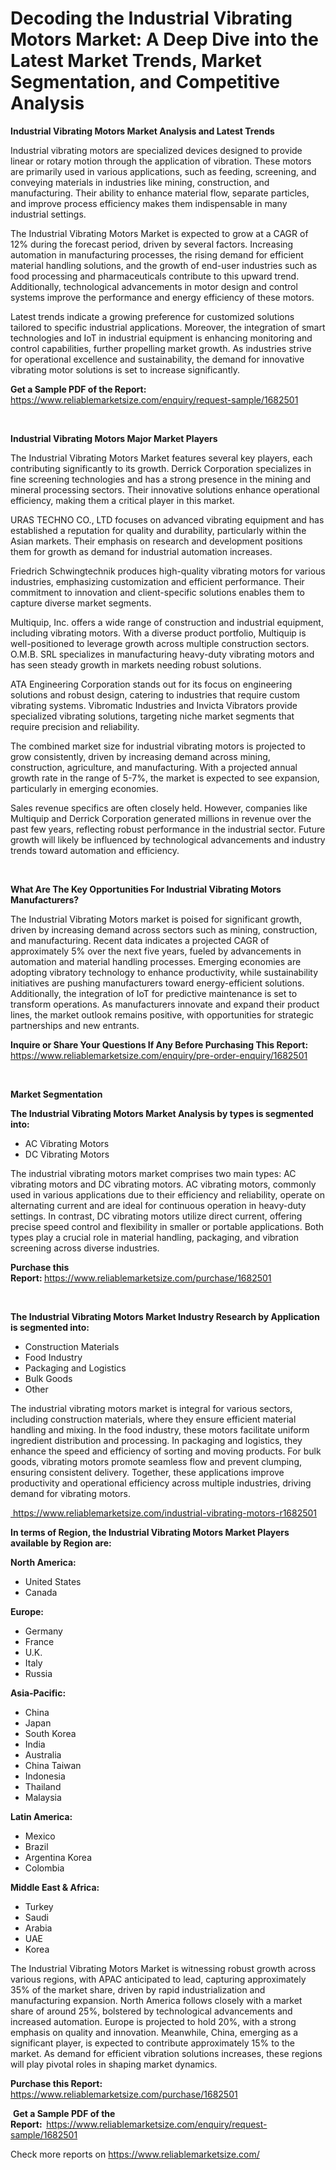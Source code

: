 <p><h1>Decoding the Industrial Vibrating Motors Market: A Deep Dive into the Latest Market Trends, Market Segmentation, and Competitive Analysis</h1></p><p><strong>Industrial Vibrating Motors Market Analysis and Latest Trends</strong></p>
<p><p>Industrial vibrating motors are specialized devices designed to provide linear or rotary motion through the application of vibration. These motors are primarily used in various applications, such as feeding, screening, and conveying materials in industries like mining, construction, and manufacturing. Their ability to enhance material flow, separate particles, and improve process efficiency makes them indispensable in many industrial settings.</p><p>The Industrial Vibrating Motors Market is expected to grow at a CAGR of 12% during the forecast period, driven by several factors. Increasing automation in manufacturing processes, the rising demand for efficient material handling solutions, and the growth of end-user industries such as food processing and pharmaceuticals contribute to this upward trend. Additionally, technological advancements in motor design and control systems improve the performance and energy efficiency of these motors.</p><p>Latest trends indicate a growing preference for customized solutions tailored to specific industrial applications. Moreover, the integration of smart technologies and IoT in industrial equipment is enhancing monitoring and control capabilities, further propelling market growth. As industries strive for operational excellence and sustainability, the demand for innovative vibrating motor solutions is set to increase significantly.</p></p>
<p><strong>Get a Sample PDF of the Report:&nbsp;</strong> <a href="https://www.reliablemarketsize.com/enquiry/request-sample/1682501?utm_campaign=2948&utm_medium=2&utm_source=Github&utm_content=ia&utm_term=26032025&utm_id=industrial-vibrating-motors">https://www.reliablemarketsize.com/enquiry/request-sample/1682501</a></p>
<p>&nbsp;</p>
<p><strong>Industrial Vibrating Motors Major Market Players</strong></p>
<p><p>The Industrial Vibrating Motors Market features several key players, each contributing significantly to its growth. Derrick Corporation specializes in fine screening technologies and has a strong presence in the mining and mineral processing sectors. Their innovative solutions enhance operational efficiency, making them a critical player in this market.</p><p>URAS TECHNO CO., LTD focuses on advanced vibrating equipment and has established a reputation for quality and durability, particularly within the Asian markets. Their emphasis on research and development positions them for growth as demand for industrial automation increases.</p><p>Friedrich Schwingtechnik produces high-quality vibrating motors for various industries, emphasizing customization and efficient performance. Their commitment to innovation and client-specific solutions enables them to capture diverse market segments.</p><p>Multiquip, Inc. offers a wide range of construction and industrial equipment, including vibrating motors. With a diverse product portfolio, Multiquip is well-positioned to leverage growth across multiple construction sectors. O.M.B. SRL specializes in manufacturing heavy-duty vibrating motors and has seen steady growth in markets needing robust solutions.</p><p>ATA Engineering Corporation stands out for its focus on engineering solutions and robust design, catering to industries that require custom vibrating systems. Vibromatic Industries and Invicta Vibrators provide specialized vibrating solutions, targeting niche market segments that require precision and reliability.</p><p>The combined market size for industrial vibrating motors is projected to grow consistently, driven by increasing demand across mining, construction, agriculture, and manufacturing. With a projected annual growth rate in the range of 5-7%, the market is expected to see expansion, particularly in emerging economies.</p><p>Sales revenue specifics are often closely held. However, companies like Multiquip and Derrick Corporation generated millions in revenue over the past few years, reflecting robust performance in the industrial sector. Future growth will likely be influenced by technological advancements and industry trends toward automation and efficiency.</p></p>
<p>&nbsp;</p>
<p><strong>What Are The Key Opportunities For Industrial Vibrating Motors Manufacturers?</strong></p>
<p><p>The Industrial Vibrating Motors market is poised for significant growth, driven by increasing demand across sectors such as mining, construction, and manufacturing. Recent data indicates a projected CAGR of approximately 5% over the next five years, fueled by advancements in automation and material handling processes. Emerging economies are adopting vibratory technology to enhance productivity, while sustainability initiatives are pushing manufacturers toward energy-efficient solutions. Additionally, the integration of IoT for predictive maintenance is set to transform operations. As manufacturers innovate and expand their product lines, the market outlook remains positive, with opportunities for strategic partnerships and new entrants.</p></p>
<p><strong>Inquire or Share Your Questions If Any Before Purchasing This Report:</strong> <a href="https://www.reliablemarketsize.com/enquiry/pre-order-enquiry/1682501?utm_campaign=2948&utm_medium=2&utm_source=Github&utm_content=ia&utm_term=26032025&utm_id=industrial-vibrating-motors">https://www.reliablemarketsize.com/enquiry/pre-order-enquiry/1682501</a></p>
<p>&nbsp;</p>
<p><strong>Market Segmentation</strong></p>
<p><strong>The Industrial Vibrating Motors Market Analysis by types is segmented into:</strong></p>
<p><ul><li>AC Vibrating Motors</li><li>DC Vibrating Motors</li></ul></p>
<p><p>The industrial vibrating motors market comprises two main types: AC vibrating motors and DC vibrating motors. AC vibrating motors, commonly used in various applications due to their efficiency and reliability, operate on alternating current and are ideal for continuous operation in heavy-duty settings. In contrast, DC vibrating motors utilize direct current, offering precise speed control and flexibility in smaller or portable applications. Both types play a crucial role in material handling, packaging, and vibration screening across diverse industries.</p></p>
<p><strong>Purchase this Report:&nbsp;</strong><a href="https://www.reliablemarketsize.com/purchase/1682501?utm_campaign=2948&utm_medium=2&utm_source=Github&utm_content=ia&utm_term=26032025&utm_id=industrial-vibrating-motors">https://www.reliablemarketsize.com/purchase/1682501</a></p>
<p>&nbsp;</p>
<p><strong>The Industrial Vibrating Motors Market Industry Research by Application is segmented into:</strong></p>
<p><ul><li>Construction Materials</li><li>Food Industry</li><li>Packaging and Logistics</li><li>Bulk Goods</li><li>Other</li></ul></p>
<p><p>The industrial vibrating motors market is integral for various sectors, including construction materials, where they ensure efficient material handling and mixing. In the food industry, these motors facilitate uniform ingredient distribution and processing. In packaging and logistics, they enhance the speed and efficiency of sorting and moving products. For bulk goods, vibrating motors promote seamless flow and prevent clumping, ensuring consistent delivery. Together, these applications improve productivity and operational efficiency across multiple industries, driving demand for vibrating motors.</p></p>
<p><a href="https://www.reliablemarketsize.com/industrial-vibrating-motors-r1682501?utm_campaign=2948&utm_medium=2&utm_source=Github&utm_content=ia&utm_term=26032025&utm_id=industrial-vibrating-motors">&nbsp;https://www.reliablemarketsize.com/industrial-vibrating-motors-r1682501</a></p>
<p><strong>In terms of Region, the Industrial Vibrating Motors Market Players available by Region are:</strong></p>
<p>
    <p> <strong> North America: </strong>
        <ul>
            <li>United States</li>
            <li>Canada</li>
        </ul>
        </p> 
    <p> <strong> Europe: </strong>
        <ul>
            <li>Germany</li>
            <li>France</li>
            <li>U.K.</li>
            <li>Italy</li>
            <li>Russia</li>
        </ul>
        </p> 
    <p> <strong> Asia-Pacific: </strong>
        <ul>
            <li>China</li>
            <li>Japan</li>
            <li>South Korea</li>
            <li>India</li>
            <li>Australia</li>
            <li>China Taiwan</li>
            <li>Indonesia</li>
            <li>Thailand</li>
            <li>Malaysia</li>
        </ul>
        </p> 
    <p> <strong> Latin America: </strong>
        <ul>
            <li>Mexico</li>
            <li>Brazil</li>
            <li>Argentina Korea</li>
            <li>Colombia</li>
        </ul>
        </p> 
    <p> <strong> Middle East & Africa: </strong>
        <ul>
            <li>Turkey</li>
            <li>Saudi</li>
            <li>Arabia</li>
            <li>UAE</li>
            <li>Korea</li>
        </ul>
    </p>
    </p>
<p><p>The Industrial Vibrating Motors Market is witnessing robust growth across various regions, with APAC anticipated to lead, capturing approximately 35% of the market share, driven by rapid industrialization and manufacturing expansion. North America follows closely with a market share of around 25%, bolstered by technological advancements and increased automation. Europe is projected to hold 20%, with a strong emphasis on quality and innovation. Meanwhile, China, emerging as a significant player, is expected to contribute approximately 15% to the market. As demand for efficient vibration solutions increases, these regions will play pivotal roles in shaping market dynamics.</p></p>
<p><strong>Purchase this Report: </strong><a href="https://www.reliablemarketsize.com/purchase/1682501?utm_campaign=2948&utm_medium=2&utm_source=Github&utm_content=ia&utm_term=26032025&utm_id=industrial-vibrating-motors">https://www.reliablemarketsize.com/purchase/1682501</a></p>
<p>&nbsp;<strong>Get a Sample PDF of the Report:&nbsp;&nbsp;</strong><a href="https://www.reliablemarketsize.com/enquiry/request-sample/1682501?utm_campaign=2948&utm_medium=2&utm_source=Github&utm_content=ia&utm_term=26032025&utm_id=industrial-vibrating-motors">https://www.reliablemarketsize.com/enquiry/request-sample/1682501</a></p>
<p><strong></strong></p>
<p>Check more reports on <a href="https://www.reliablemarketsize.com/?utm_campaign=2948&utm_medium=2&utm_source=Github&utm_content=ia&utm_term=26032025&utm_id=industrial-vibrating-motors">https://www.reliablemarketsize.com/</a></p>